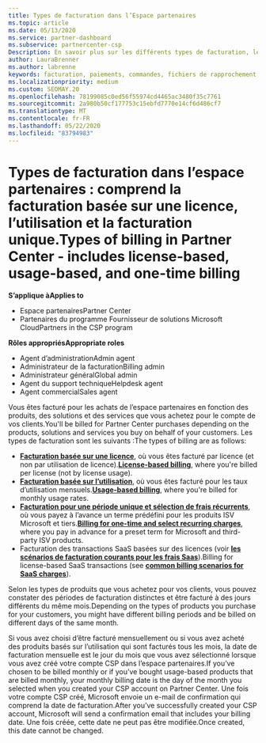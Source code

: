 ```yaml
---
title: Types de facturation dans l’Espace partenaires
ms.topic: article
ms.date: 05/13/2020
ms.service: partner-dashboard
ms.subservice: partnercenter-csp
Description: En savoir plus sur les différents types de facturation, les périodes de facturation et les dates de facturation que vous pouvez voir dans l’espace partenaires.
author: LauraBrenner
ms.author: labrenne
keywords: facturation, paiements, commandes, fichiers de rapprochement, fichier de rapp
ms.localizationpriority: medium
ms.custom: SEOMAY.20
ms.openlocfilehash: 78199085c0ed56f55974cd4465ac3480f35c7761
ms.sourcegitcommit: 2a980b50cf177753c15ebfd7770e14cf6d486cf7
ms.translationtype: MT
ms.contentlocale: fr-FR
ms.lasthandoff: 05/22/2020
ms.locfileid: "83794983"
---
```

# <a name="types-of-billing-in-partner-center---includes-license-based-usage-based-and-one-time-billing"></a><span data-ttu-id="e1e21-104">Types de facturation dans l’espace partenaires : comprend la facturation basée sur une licence, l’utilisation et la facturation unique.</span><span class="sxs-lookup"><span data-stu-id="e1e21-104">Types of billing in Partner Center - includes license-based, usage-based, and one-time billing</span></span>

<span data-ttu-id="e1e21-105">**S’applique à**</span><span class="sxs-lookup"><span data-stu-id="e1e21-105">**Applies to**</span></span>

- <span data-ttu-id="e1e21-106">Espace partenaires</span><span class="sxs-lookup"><span data-stu-id="e1e21-106">Partner Center</span></span>
- <span data-ttu-id="e1e21-107">Partenaires du programme Fournisseur de solutions Microsoft Cloud</span><span class="sxs-lookup"><span data-stu-id="e1e21-107">Partners in the CSP program</span></span>

<span data-ttu-id="e1e21-108">**Rôles appropriés**</span><span class="sxs-lookup"><span data-stu-id="e1e21-108">**Appropriate roles**</span></span>

- <span data-ttu-id="e1e21-109">Agent d’administration</span><span class="sxs-lookup"><span data-stu-id="e1e21-109">Admin agent</span></span>
- <span data-ttu-id="e1e21-110">Administrateur de la facturation</span><span class="sxs-lookup"><span data-stu-id="e1e21-110">Billing admin</span></span>
- <span data-ttu-id="e1e21-111">Administrateur général</span><span class="sxs-lookup"><span data-stu-id="e1e21-111">Global admin</span></span>
- <span data-ttu-id="e1e21-112">Agent du support technique</span><span class="sxs-lookup"><span data-stu-id="e1e21-112">Helpdesk agent</span></span>
- <span data-ttu-id="e1e21-113">Agent commercial</span><span class="sxs-lookup"><span data-stu-id="e1e21-113">Sales agent</span></span>

<span data-ttu-id="e1e21-114">Vous êtes facturé pour les achats de l’espace partenaires en fonction des produits, des solutions et des services que vous achetez pour le compte de vos clients.</span><span class="sxs-lookup"><span data-stu-id="e1e21-114">You'll be billed for Partner Center purchases depending on the products, solutions and services you buy on behalf of your customers.</span></span> <span data-ttu-id="e1e21-115">Les types de facturation sont les suivants :</span><span class="sxs-lookup"><span data-stu-id="e1e21-115">The types of billing are as follows:</span></span>

- <span data-ttu-id="e1e21-116">[**Facturation basée sur une licence**](license-based-billing.md), où vous êtes facturé par licence (et non par utilisation de licence).</span><span class="sxs-lookup"><span data-stu-id="e1e21-116">[**License-based billing**](license-based-billing.md), where you're billed per license (not by license usage).</span></span>
- <span data-ttu-id="e1e21-117">[**Facturation basée sur l’utilisation**](usage-based-billing.md), où vous êtes facturé pour les taux d’utilisation mensuels.</span><span class="sxs-lookup"><span data-stu-id="e1e21-117">[**Usage-based billing**](usage-based-billing.md), where you're billed for monthly usage rates.</span></span>
- <span data-ttu-id="e1e21-118">[**Facturation pour une période unique et sélection de frais récurrents**](one-time-and-recurring-billing.md), où vous payez à l’avance un terme prédéfini pour les produits ISV Microsoft et tiers.</span><span class="sxs-lookup"><span data-stu-id="e1e21-118">[**Billing for one-time and select recurring charges**](one-time-and-recurring-billing.md), where you pay in advance for a preset term for Microsoft and third-party ISV products.</span></span>
- <span data-ttu-id="e1e21-119">Facturation des transactions SaaS basées sur des licences (voir [**les scénarios de facturation courants pour les frais Saas**](common-billing-scenarios-saas.md)).</span><span class="sxs-lookup"><span data-stu-id="e1e21-119">Billing for license-based SaaS transactions (see [**common billing scenarios for SaaS charges**](common-billing-scenarios-saas.md)).</span></span>

<span data-ttu-id="e1e21-120">Selon les types de produits que vous achetez pour vos clients, vous pouvez constater des périodes de facturation distinctes et être facturé à des jours différents du même mois.</span><span class="sxs-lookup"><span data-stu-id="e1e21-120">Depending on the types of products you purchase for your customers, you might have different billing periods and be billed on different days of the same month.</span></span>

<span data-ttu-id="e1e21-121">Si vous avez choisi d’être facturé mensuellement ou si vous avez acheté des produits basés sur l’utilisation qui sont facturés tous les mois, la date de facturation mensuelle est le jour du mois que vous avez sélectionné lorsque vous avez créé votre compte CSP dans l’espace partenaires.</span><span class="sxs-lookup"><span data-stu-id="e1e21-121">If you’ve chosen to be billed monthly or if you’ve bought usage-based products that are billed monthly, your monthly billing date is the day of the month you selected when you created your CSP account on Partner Center.</span></span> <span data-ttu-id="e1e21-122">Une fois votre compte CSP créé, Microsoft envoie un e-mail de confirmation qui comprend la date de facturation.</span><span class="sxs-lookup"><span data-stu-id="e1e21-122">After you’ve successfully created your CSP account, Microsoft will send a confirmation email that includes your billing date.</span></span> <span data-ttu-id="e1e21-123">Une fois créée, cette date ne peut pas être modifiée.</span><span class="sxs-lookup"><span data-stu-id="e1e21-123">Once created, this date cannot be changed.</span></span>
